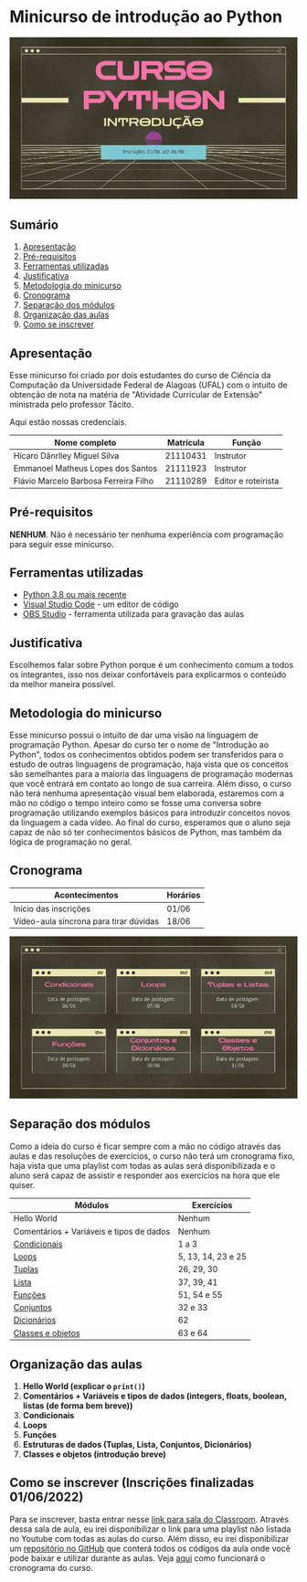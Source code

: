 # Minicurso de introdução ao Python

![introducao](imagens/intro.jpg)

## Sumário

1. [Apresentação](#apresentação)
2. [Pré-requisitos](#pré-requisitos)
3. [Ferramentas utilizadas](#ferramentas-utilizadas)
4. [Justificativa](#justificativa)
5. [Metodologia do minicurso](#metodologia-do-minicurso)
6. [Cronograma](#cronograma)
7. [Separação dos módulos](#separação-dos-módulos)
8. [Organização das aulas](#organização-das-aulas)
9. [Como se inscrever](#como-se-inscrever)

## Apresentação

Esse minicurso foi criado por dois estudantes do curso de Ciência da Computação da Universidade Federal de Alagoas (UFAL) com o intuito de obtenção de nota na matéria de "Atividade Curricular de Extensão" ministrada pelo professor Tácito. 

Aqui estão nossas credenciais.

| Nome completo                         | Matrícula | Função              |
|---------------------------------------|-----------|---------------------|
| Hícaro Dânrlley Miguel Silva          | 21110431  | Instrutor           |
| Emmanoel Matheus Lopes dos Santos     | 21111923  | Instrutor           |
| Flávio Marcelo Barbosa Ferreira Filho | 21110289  | Editor e roteirista |

## Pré-requisitos
**NENHUM**. Não é necessário ter nenhuma experiência com programação para seguir esse minicurso.

## Ferramentas utilizadas
- [Python 3.8 ou mais recente](https://www.python.org/)
- [Visual Studio Code](https://code.visualstudio.com/Download) - um editor de código
- [OBS Studio](https://obsproject.com/pt-br) - ferramenta utilizada para gravação das aulas

## Justificativa

Escolhemos falar sobre Python porque é um conhecimento comum a todos os integrantes, isso nos deixar confortáveis para explicarmos o conteúdo da melhor maneira possível.

## Metodologia do minicurso

Esse minicurso possui o intuito de dar uma visão na linguagem de programação Python. Apesar do curso ter o nome de "Introdução ao Python", todos os conhecimentos obtidos podem ser transferidos para o estudo de outras linguagens de programação, haja vista que os conceitos são semelhantes para a maioria das linguagens de programação modernas que você entrará em contato ao longo de sua carreira. Além disso, o curso não terá nenhuma apresentação visual bem elaborada, estaremos com a mão no código o tempo inteiro como se fosse uma conversa sobre programação utilizando exemplos básicos para introduzir conceitos novos da linguagem a cada vídeo. Ao final do curso, esperamos que o aluno seja capaz de não só ter conhecimentos básicos de Python, mas também da lógica de programação no geral. 

## Cronograma

| Acontecimentos							| Horários   |
|-----------------------------------------------------------------------|------------|
| Início das inscrições		           				| 01/06      |
| Vídeo-aula síncrona para tirar dúvidas                                | 18/06      |

![conteudos](imagens/conteudos.jpg)

## Separação dos módulos

Como a ideia do curso é ficar sempre com a mão no código através das aulas e das resoluções de exercícios, o curso não terá um cronograma fixo, haja vista que uma playlist com todas as aulas será disponibilizada e o aluno será capaz de assistir e responder aos exercícios na hora que ele quiser.

| Módulos                                  | Exercícios		|
|------------------------------------------|--------------------|
| Hello World                              | Nenhum     	|
| Comentários + Variáveis e tipos de dados | Nenhum     	|
| [Condicionais][]                         | 1 a 3      	|
| [Loops][]                                | 5, 13, 14, 23 e 25 |
| [Tuplas][]                               | 26, 29, 30     	|
| [Lista][]                                | 37, 39, 41      	|
| [Funções][]                              | 51, 54 e 55	|
| [Conjuntos][]                            | 32 e 33    	|
| [Dicionários][]                          | 62         	|
| [Classes e objetos][]                    | 63 e 64    	|

[Condicionais]: https://github.com/HicaroD/MinicursoDePython/blob/master/exercicios.md#desafios-estruturas-condicionais
[Loops]: https://github.com/HicaroD/MinicursoDePython/blob/master/exercicios.md#desafios-loops-for
[Funções]: https://github.com/HicaroD/MinicursoDePython/blob/master/exercicios.md#desafios-fun%C3%A7%C3%B5es-print
[Lista]: https://github.com/HicaroD/MinicursoDePython/blob/master/exercicios.md#desafios-listas
[Tuplas]: https://github.com/HicaroD/MinicursoDePython/blob/master/exercicios.md#desafios-tuplas
[Conjuntos]: https://github.com/HicaroD/MinicursoDePython/blob/master/exercicios.md#desafios-conjuntos
[Dicionários]: https://github.com/HicaroD/MinicursoDePython/blob/master/exercicios.md#desafios-dicion%C3%A1rios
[Classes e objetos]: https://github.com/HicaroD/MinicursoDePython/blob/master/exercicios.md#desafios-classes-e-objetos

## Organização das aulas

1. **Hello World (explicar o `print()`)**
2. **Comentários + Variáveis e tipos de dados (integers, floats, boolean, listas (de forma bem breve))**
3. **Condicionais**
4. **Loops**
5. **Funções**
6. **Estruturas de dados (Tuplas, Lista, Conjuntos, Dicionários)**
7. **Classes e objetos (introdução breve)**

## Como se inscrever (Inscrições finalizadas 01/06/2022)

Para se inscrever, basta entrar nesse [link para sala do Classroom](https://classroom.google.com/c/NTA2NzU1NDg4MTc3?cjc=tdcvswa). Através dessa sala de aula, eu irei disponibilizar o link para uma playlist não listada no Youtube com todas as aulas do curso. Além disso, eu irei disponibilizar um [repositório no GitHub](https://github.com/HicaroD/MinicursoDePython) que conterá todos os códigos da aula onde você pode baixar e utilizar durante as aulas. Veja [aqui](#cronograma) como funcionará o cronograma do curso.
